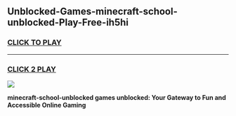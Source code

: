 
## Unblocked-Games-minecraft-school-unblocked-Play-Free-ih5hi
<h3>
<a href="https://premium76.site?title=minecraft-school-unblocked&ref=23A">CLICK TO PLAY</a></h3>
<hr>

<h3>
<a href="https://premium76.site?title=minecraft-school-unblocked&ref=23A">CLICK 2 PLAY</a>
  
</h3>

<a href="https://premium76.site?title=minecraft-school-unblocked&ref=23A"><img src="https://clearcache.store/games.png"></a>


**minecraft-school-unblocked games unblocked: Your Gateway to Fun and Accessible Online Gaming**
